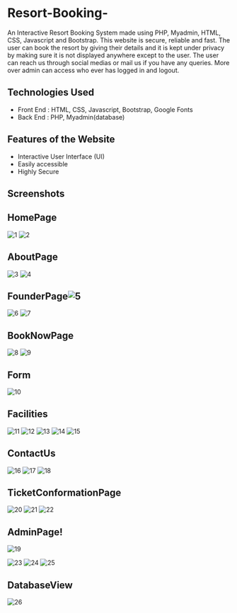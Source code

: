# Resort-Booking-

An Interactive Resort Booking  System made using PHP, Myadmin, HTML, CSS, Javascript and Bootstrap. This website is secure, reliable and fast. The user can book the resort by giving their details and it is kept under privacy by making sure it is not displayed anywhere except to the user. The user can reach us through social medias or mail us if you have any queries. More over admin can access who ever has logged in and logout.

## Technologies Used
- Front End : HTML, CSS, Javascript, Bootstrap, Google Fonts
- Back End : PHP, Myadmin(database)

## Features of the Website
- Interactive User Interface (UI) 
- Easily accessible
- Highly Secure 

## Screenshots
## HomePage
![1](https://user-images.githubusercontent.com/69857489/150668651-673e7c6a-968a-40f9-8402-5f5b0f829fb9.jpg)
![2](https://user-images.githubusercontent.com/69857489/150668654-9a288d32-78df-4f9f-b72c-1ce08c452ac0.jpg)

## AboutPage
![3](https://user-images.githubusercontent.com/69857489/150668739-23ba38ae-579f-4d8d-955a-f8f7f5336f42.jpg)
![4](https://user-images.githubusercontent.com/69857489/150668741-b1776824-2344-426a-8034-48da48e01153.jpg)

## FounderPage![5](https://user-images.githubusercontent.com/69857489/150668781-dd5b6828-4d3a-429b-92a5-25414ec2c05f.jpg)
![6](https://user-images.githubusercontent.com/69857489/150668782-acb2d39a-ba6d-421d-8722-d372dbe0abd3.jpg)
![7](https://user-images.githubusercontent.com/69857489/150668783-7a8cf4e1-01ab-464f-a97c-1007a6f8f280.jpg)

## BookNowPage
![8](https://user-images.githubusercontent.com/69857489/150668810-bdf39045-7e38-408e-8dba-c9ab55198d3f.jpg)
![9](https://user-images.githubusercontent.com/69857489/150668811-508ccc82-2dbc-40c1-9734-783b12da478d.jpg)

## Form
![10](https://user-images.githubusercontent.com/69857489/150668829-0748cd81-e852-4538-85ed-dad6ead0d5ab.jpg)

## Facilities
![11](https://user-images.githubusercontent.com/69857489/150668892-4f25b4b3-ba57-498e-935f-fbfb07a553af.jpg)
![12](https://user-images.githubusercontent.com/69857489/150668893-8b42a747-4819-4dda-84a8-863ddcc0d96c.jpg)
![13](https://user-images.githubusercontent.com/69857489/150668895-eaa580d6-3726-4ac6-8fd3-f1c0fc585e25.jpg)
![14](https://user-images.githubusercontent.com/69857489/150668914-c89e1b78-10e2-486d-a0e2-165f9fc9e377.jpg)
![15](https://user-images.githubusercontent.com/69857489/150668919-32bd1226-deb1-4613-ba6c-944e5d53d848.jpg)
 
 ## ContactUs
 ![16](https://user-images.githubusercontent.com/69857489/150668950-8c41efdf-7d10-46eb-ae16-152ed5cca302.jpg)
![17](https://user-images.githubusercontent.com/69857489/150668997-579dd2cd-7e35-412e-8de5-37940593f590.jpg)
![18](https://user-images.githubusercontent.com/69857489/150668999-33ab4a95-0d91-413a-9b18-83420aab82bb.jpg)

## TicketConformationPage
![20](https://user-images.githubusercontent.com/69857489/150669086-58fc4f48-42e4-4625-9f41-98f73096cf36.jpg)
![21](https://user-images.githubusercontent.com/69857489/150669091-bfb4c3ad-e4e1-4b6b-8add-8187b04267ff.jpg)
![22](https://user-images.githubusercontent.com/69857489/150669093-b8d4db7b-0e43-4ab1-8f1a-718091c1f507.jpg)

## AdminPage!
![19](https://user-images.githubusercontent.com/69857489/150669709-4398214d-4f27-42fe-9a9f-350c82725d57.jpg)

![23](https://user-images.githubusercontent.com/69857489/150669154-74d4f75c-9ca9-4d7a-93fe-8f5c48f8cc86.jpg)
![24](https://user-images.githubusercontent.com/69857489/150669155-e1a67f41-0c8b-4cf0-afd9-1195118e03a6.jpg)
![25](https://user-images.githubusercontent.com/69857489/150669156-08206f8a-b1ec-4192-8a45-e7813cfd8ff3.jpg)

## DatabaseView
![26](https://user-images.githubusercontent.com/69857489/150669185-3ec0b6cd-92ad-45be-a32e-9f1d4a2fcbb1.jpg)







